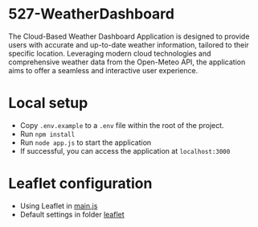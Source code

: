 # 527-WeatherDashboard
The Cloud-Based Weather Dashboard Application is designed to provide users with accurate and up-to-date weather information, tailored to their specific location. Leveraging modern cloud technologies and comprehensive weather data from the Open-Meteo API, the application aims to offer a seamless and interactive user experience. 

# Local setup
- Copy `.env.example` to a `.env` file within the root of the project.
- Run `npm install`
- Run `node app.js` to start the application
- If successful, you can access the application at `localhost:3000`

# Leaflet configuration
- Using Leaflet in [main.js](public%2Fjs%2Fmain.js)
- Default settings in folder [leaflet](public/leaflet)
